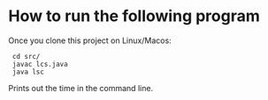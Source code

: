 # How to run the following program

Once you clone this project on Linux/Macos:
   ```
    cd src/
    javac lcs.java
    java lsc 
  ```  
Prints out the time in the command line. 

